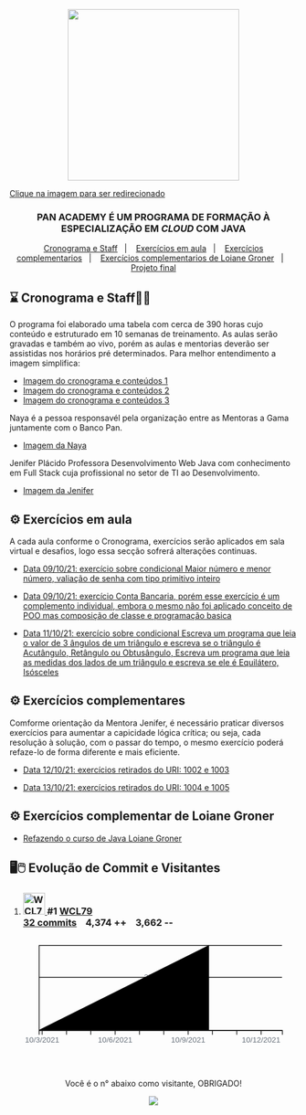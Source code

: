 <p align="center">
  <a href="https://bancopan.corporate.gama.academy/" target="_blank">
    <img align="center" width="300" src="https://github.com/WCL79/imagnes_diversas/blob/master/logoPan.JPG" style="max-width:100%;">
    <p>Clique na imagem para ser redirecionado</p>
  </a>
</p>

<h3 align="center">
PAN ACADEMY É UM PROGRAMA DE FORMAÇÃO À ESPECIALIZAÇÃO EM <i>CLOUD</i> COM JAVA
</h3>


<p align="center">
  <a href="#-cronograma">Cronograma e  Staff</a>&nbsp;&nbsp;&nbsp;|&nbsp;&nbsp;&nbsp;
  <a href="#-exercicos">Exercícios em aula</a>&nbsp;&nbsp;&nbsp;|&nbsp;&nbsp;&nbsp;
  <a href="#-exercicos-complementar">Exercícios complementarios</a>&nbsp;&nbsp;&nbsp;|&nbsp;&nbsp;&nbsp;
  <a href="#-exercicos-complementar-loiane">Exercícios complementarios de  Loiane Groner</a>&nbsp;&nbsp;&nbsp;|&nbsp;&nbsp;&nbsp;
  <a href="#-projetos">Projeto final</a>
</p>

## :hourglass: Cronograma e  Staff:woman_teacher:


O programa foi elaborado uma tabela com cerca de 390 horas cujo conteúdo e estruturado em 10 semanas de treinamento. As aulas serão gravadas e também ao vivo, porém as aulas e
mentorias deverão ser assistidas nos horários pré determinados. Para melhor entendimento a imagem simplifica:

- [Imagem do cronograma e conteúdos 1](https://github.com/WCL79/imagnes_diversas/blob/master/cronogramaPan.JPG)
- [Imagem do cronograma e conteúdos 2](https://github.com/WCL79/imagnes_diversas/blob/master/cronogramaPan2.JPG)
- [Imagem do cronograma e conteúdos 3](https://github.com/WCL79/imagnes_diversas/blob/master/cronograma3.JPG)

Naya é a pessoa responsavél pela organização entre as Mentoras a Gama juntamente com o Banco Pan.

- [Imagem da Naya](https://github.com/WCL79/imagnes_diversas/blob/master/staffNaya.png)

Jenifer Plácido Professora Desenvolvimento Web Java com conhecimento em Full Stack cuja profissional no setor de TI ao Desenvolvimento.

- [Imagem da Jenifer](https://github.com/WCL79/imagnes_diversas/blob/master/mentoraJeniffer.JPG)


## ⚙️ Exercícios em aula

A cada aula conforme o Cronograma, exercícios serão aplicados em sala virtual e desafios, logo essa secção sofrerá alterações continuas.

- [Data 09/10/21: exercício sobre condicional Maior número e menor número, valiação de senha com tipo primitivo inteiro](https://github.com/WCL79/Gama_Aulas_Java/tree/master/src/aulaInteiro091021)

- [Data 09/10/21: exercício Conta Bancaria, porém esse exercício é um complemento individual, embora o mesmo não foi aplicado conceito de POO mas composição de classe e programação basica](https://github.com/WCL79/Gama_Aulas_Java/tree/master/src/aula091021)

- [Data 11/10/21: exercício sobre condicional Escreva um programa que leia o valor de 3 ângulos de um triângulo e escreva se o triângulo é Acutângulo, Retângulo ou Obtusângulo, Escreva um programa que leia as medidas dos lados de um triângulo e escreva se ele é Equilátero, Isósceles](https://github.com/WCL79/Pan_Gama_Aulas_Java/tree/master/src/aula111021)

## ⚙️ Exercícios complementares

Comforme orientação da Mentora Jenifer, é necessário praticar diversos exercícios para aumentar a capicidade lógica crítica; ou seja, cada resolução à solução, com o passar do tempo, o mesmo exercício poderá refaze-lo de forma diferente e mais eficiente.

- [Data 12/10/21: exercícios retirados do URI: 1002 e 1003](https://github.com/WCL79/Pan_Gama_Aulas_Java/tree/master/src/exercicioscomplmentaresurionlinejudge)

- [Data 13/10/21: exercícios retirados do URI: 1004 e 1005](https://github.com/WCL79/Pan_Gama_Aulas_Java/tree/master/src/exercicioscomplmentaresurionlinejudge)

## ⚙️ Exercícios complementar de  Loiane Groner
- [Refazendo o curso de Java Loiane Groner](https://github.com/WCL79/Pan_Gama_Aulas_Java/tree/master/src/estudocomplementar)


## 🖥️🖱️ Evolução de Commit e Visitantes

<ol class="contrib-data list-style-none"><li class="contrib-person float-left col-6 my-2 pr-2">
        <span class="d-block Box">
          <h3 class="border-bottom p-2 lh-condensed">
            <a data-hovercard-type="user" data-hovercard-url="/users/WCL79/hovercard" href="/WCL79" class="d-inline-block mr-2 float-left">
              <img src="https://avatars.githubusercontent.com/u/72285106?s=60&amp;v=4" class="avatar avatar-user" alt="WCL79" width="38" height="38">
            </a>
            <span class="f5 text-normal color-text-tertiary float-right">#1</span>
            <a data-hovercard-type="user" data-hovercard-url="/users/WCL79/hovercard" class="text-normal" href="/WCL79">WCL79</a>
            <span class="f6 d-block color-text-tertiary">
              <span class="cmeta">
                <div>
                  <a href="https://github.com/WCL79/Pan_Gama_Aulas_Java/commits?author=WCL79" class="Link--secondary text-normal">32 commits</a>
                  &nbsp;&nbsp;
                  <span class="color-text-success text-normal">4,374 ++</span>
                  &nbsp;&nbsp;
                  <span class="color-text-danger text-normal">3,662 --</span>
                </div>
              </span>
            </span>
          </h3>
        <svg viewBox="0 0 355 170" class="capped-card-content" preserveAspectRatio="xMinYMin meet"><g transform="translate(20,10)"><g class="x axis" transform="translate(0, 110)" fill="none" font-size="10" font-family="sans-serif" text-anchor="middle"><path class="domain" stroke="currentColor" d="M0.5,6V0.5H315.5V6"></path><g class="tick" opacity="1" transform="translate(4.4375,0)"><line stroke="currentColor" y2="6"></line><text fill="#6a737d" y="9" dy="0.71em" style="display: block;">10/3/2021</text></g><g class="tick" opacity="1" transform="translate(35.9375,0)"><line stroke="currentColor" y2="6"></line><text fill="#6a737d" y="9" dy="0.71em" style="display: none;">10/4/2021</text></g><g class="tick" opacity="1" transform="translate(67.4375,0)"><line stroke="currentColor" y2="6"></line><text fill="#6a737d" y="9" dy="0.71em" style="display: none;">10/5/2021</text></g><g class="tick" opacity="1" transform="translate(98.9375,0)"><line stroke="currentColor" y2="6"></line><text fill="#6a737d" y="9" dy="0.71em" style="display: block;">10/6/2021</text></g><g class="tick" opacity="1" transform="translate(130.4375,0)"><line stroke="currentColor" y2="6"></line><text fill="#6a737d" y="9" dy="0.71em" style="display: none;">10/7/2021</text></g><g class="tick" opacity="1" transform="translate(161.9375,0)"><line stroke="currentColor" y2="6"></line><text fill="#6a737d" y="9" dy="0.71em" style="display: none;">10/8/2021</text></g><g class="tick" opacity="1" transform="translate(193.4375,0)"><line stroke="currentColor" y2="6"></line><text fill="#6a737d" y="9" dy="0.71em" style="display: block;">10/9/2021</text></g><g class="tick" opacity="1" transform="translate(224.9375,0)"><line stroke="currentColor" y2="6"></line><text fill="#6a737d" y="9" dy="0.71em" style="display: none;">10/10/2021</text></g><g class="tick" opacity="1" transform="translate(256.4375,0)"><line stroke="currentColor" y2="6"></line><text fill="#6a737d" y="9" dy="0.71em" style="display: none;">10/11/2021</text></g><g class="tick" opacity="1" transform="translate(287.9375,0)"><line stroke="currentColor" y2="6"></line><text fill="#6a737d" y="9" dy="0.71em" style="display: block;">10/12/2021</text></g></g><g class="y axis" fill="none" font-size="10" font-family="sans-serif" text-anchor="end"><path class="domain" stroke="currentColor" d="M315,110.5H0.5V0.5H315"></path><g class="tick" opacity="1" transform="translate(0,110.5)"><line stroke="currentColor" x2="315"></line><text fill="#6a737d" x="-10" dy="0.32em" dx="157.5" class="midlabel" style="display: none;">0</text></g><g class="tick" opacity="1" transform="translate(0,41.75)"><line stroke="currentColor" x2="315"></line><text fill="#6a737d" x="-10" dy="0.32em" dx="157.5" class="midlabel" style="display: block;">20</text></g></g><path d="M0,110L220.5,0L220.5,110L0,110Z"></path></g></svg></span>
      </li></ol>


<p align="center">Você é o n° abaixo como visitante, OBRIGADO!</p>
<p align="center">   <img alingn="center" src="https://profile-counter.glitch.me/Pan_Gama_Aulas_Java/count.svg" /></p>


